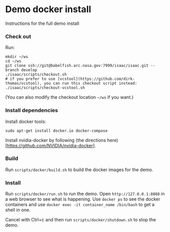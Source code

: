 # Demo docker install

Instructions for the full demo install

### Check out

Run:

    mkdir ~/ws
    cd ~/ws
    git clone ssh://git@babelfish.arc.nasa.gov:7999/isaac/isaac.git --branch develop
    ./isaac/scripts/checkout.sh
    # if you prefer to use [vcstool](https://github.com/dirk-thomas/vcstool), you can run this checkout script instead:
    ./isaac/scripts/checkout-vcstool.sh

(You can also modify the checkout location `~/ws` if you want.)

### Install dependencies

Install docker tools:

    sudo apt-get install docker.io docker-compose

Install nvidia-docker by following (the directions here)[https://github.com/NVIDIA/nvidia-docker].

### Build

Run `scripts/docker/build.sh` to build the docker images for the demo.

### Install

Run `scripts/docker/run.sh` to run the demo. Open `http://127.0.0.1:8080` in a web browser to see what is happening. Use
`docker ps` to see the docker containers and use `docker exec -it container_name /bin/bash` to get a shell in one.

Cancel with Ctrl+c and then run `scripts/docker/shutdown.sh` to stop the demo.
